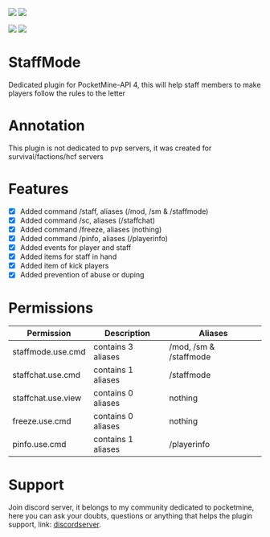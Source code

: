 [![](https://poggit.pmmp.io/shield.state/iStaffMode)](https://poggit.pmmp.io/p/iStaffMode)
<a href="https://poggit.pmmp.io/p/iStaffMode"><img src="https://poggit.pmmp.io/shield.state/iStaffMode"></a>

[![](https://poggit.pmmp.io/shield.api/iStaffMode)](https://poggit.pmmp.io/p/iStaffMode)
<a href="https://poggit.pmmp.io/p/iStaffMode"><img src="https://poggit.pmmp.io/shield.api/iStaffMode"></a>

# StaffMode
Dedicated plugin for PocketMine-API 4, this will help staff members to make players follow the rules to the letter

# Annotation

This plugin is not dedicated to pvp servers, it was created for survival/factions/hcf servers

# Features

  - [X] Added command /staff, aliases (/mod, /sm & /staffmode)
  - [X] Added command /sc, aliases (/staffchat)
  - [X] Added command /freeze, aliases (nothing)
  - [X] Added command /pinfo, aliases (/playerinfo)
  - [X] Added events for player and staff
  - [X] Added items for staff in hand
  - [X] Added item of kick players
  - [X] Added prevention of abuse or duping

# Permissions

| Permission | Description | Aliases |
| --- | --- | --- |
| staffmode.use.cmd | contains 3 aliases | /mod, /sm & /staffmode |
| staffchat.use.cmd | contains 1 aliases | /staffmode |
| staffchat.use.view | contains 0 aliases | nothing |
| freeze.use.cmd | contains 0 aliases | nothing |
| pinfo.use.cmd | contains 1 aliases | /playerinfo |

# Support

Join discord server, it belongs to my community dedicated to pocketmine, here you can ask your doubts, questions or anything that helps the plugin support, link: [discordserver](https://discord.gg/yMPxfpUZWM).